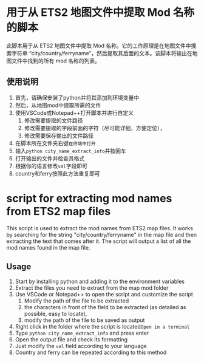 # 用于从 ETS2 地图文件中提取 Mod 名称的脚本
此脚本用于从 ETS2 地图文件中提取 Mod 名称。它的工作原理是在地图文件中搜索字符串 “city/country/ferryname”，然后提取其后面的文本。该脚本将输出在地图文件中找到的所有 mod 名称的列表。

## 使用说明
1. 首先，请确保安装了python并将其添加到环境变量中
2. 然后，从地图mod中提取所需的文件
3. 使用VSCode或Notepad++打开脚本并进行自定义
   1. 修改需要提取的文件路径
   2. 修改需要提取的字段前面的字符（尽可能详细，方便定位），
   3. 修改需要保存输出的文件路径
4. 在脚本所在文件夹右键`在终端中打开`
5. 输入`python city_name_extract_info`并按回车
6. 打开输出的文件并检查其格式
7. 根据你的语言修改`val`字段即可
8. country和ferry按照此方法重复即可



# script for extracting mod names from ETS2 map files
This script is used to extract the mod names from ETS2 map files. It works by searching for the string "city/country/ferryname" in the map file and then extracting the text that comes after it. The script will output a list of all the mod names found in the map file.




## Usage
1. Start by installing python and adding it to the environment variables 
2. Extract the files you need to extract from the map mod folder    
3. Use VSCode or Notepad++ to open the script and customize the script
   1. Modify the path of the file to be extracted
   2. the characters in front of the field to be extracted (as detailed as possible, easy to locate),   
   3. modify the path of the file to be saved as output     
4. Right click in the folder where the script is located`Open in a terminal`    
5. Type `python city_name_extract_info` and press enter    
6. Open the output file and check its formatting        
7. Just modify the `val` field according to your language
8. Country and ferry can be repeated according to this method   


